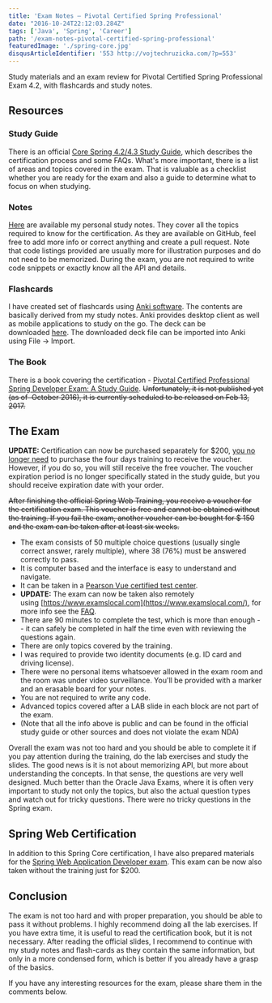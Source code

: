 ```yaml
---
title: 'Exam Notes – Pivotal Certified Spring Professional'
date: "2016-10-24T22:12:03.284Z"
tags: ['Java', 'Spring', 'Career']
path: '/exam-notes-pivotal-certified-spring-professional'
featuredImage: './spring-core.jpg'
disqusArticleIdentifier: '553 http://vojtechruzicka.com/?p=553'
---
```

 Study materials and an exam review for Pivotal Certified Spring Professional Exam 4.2, with flashcards and study notes.
<!--more-->

Resources
---------

### Study Guide

There is an official [Core Spring 4.2/4.3 Study Guide](https://d1fto35gcfffzn.cloudfront.net/academy/Core-Spring-4.2-4.3-Certification-Study-Guide.pdf), which describes the certification process and some FAQs. What's more important, there is a list of areas and topics covered in the exam. That is valuable as a checklist whether you are ready for the exam and also a guide to determine what to focus on when studying.

### Notes

[Here](https://github.com/vojtechruz/spring-core-cert-notes-4.2) are available my personal study notes. They cover all the topics required to know for the certification. As they are available on GitHub, feel free to add more info or correct anything and create a pull request. Note that code listings provided are usually more for illustration purposes and do not need to be memorized. During the exam, you are not required to write code snippets or exactly know all the API and details.

### Flashcards

I have created set of flashcards using [Anki software](http://ankisrs.net/). The contents are basically derived from my study notes. Anki provides desktop client as well as mobile applications to study on the go. The deck can be downloaded [here](https://github.com/vojtechruz/spring-core-cert-notes-4.2/raw/master/Spring%20Core%20Certification.apkg). The downloaded deck file can be imported into Anki using File → Import.

### The Book

There is a book covering the certification - [Pivotal Certified Professional Spring Developer Exam: A Study Guide](https://www.amazon.com/Pivotal-Certified-Professional-Spring-Developer/dp/1484208129/ref=sr_1_1?s=books&ie=UTF8&qid=1476539174&sr=1-1). ~~Unfortunately, it is not published yet (as of  October 2016), it is currently scheduled to be released on Feb 13, 2017.~~

The Exam
--------

**UPDATE:** Certification can now be purchased separately for \$200, [you no longer need](https://spring.io/blog/2017/05/10/pivotal-announces-spring-curriculum-certification-changes) to purchase the four days training to receive the voucher. However, if you do so, you will still receive the free voucher. The voucher expiration period is no longer specifically stated in the study guide, but you should receive expiration date with your order.

~~After finishing the official Spring Web Training, you receive a voucher for the certification exam. This voucher is free and cannot be obtained without the training. If you fail the exam, another voucher can be bought for \$ 150 and the exam can be taken after at least six weeks.~~

-   The exam consists of 50 multiple choice questions (usually single correct answer, rarely multiple), where 38 (76%) must be answered correctly to pass.
-   It is computer based and the interface is easy to understand and navigate.
-   It can be taken in a [Pearson Vue certified test center](http://pearsonvue.com/vtclocator).
-   **UPDATE:** The exam can now be taken also remotely using [https://www.examslocal.com](https://www.examslocal.com/), for more info see the [FAQ](http://it.psionline.com/exam-faqs/pivotal-faq).
-   There are 90 minutes to complete the test, which is more than enough -- it can safely be completed in half the time even with reviewing the questions again.
-   There are only topics covered by the training.
-   I was required to provide two identity documents (e.g. ID card and driving license).
-   There were no personal items whatsoever allowed in the exam room and the room was under video surveillance. You'll be provided with a marker and an erasable board for your notes.
-   You are not required to write any code.
-   Advanced topics covered after a LAB slide in each block are not part of the exam.
-   (Note that all the info above is public and can be found in the official study guide or other sources and does not violate the exam NDA)

Overall the exam was not too hard and you should be able to complete it if you pay attention during the training, do the lab exercises and study the slides. The good news is it is not about memorizing API, but more about understanding the concepts. In that sense, the questions are very well designed. Much better than the Oracle Java Exams, where it is often very important to study not only the topics, but also the actual question types and watch out for tricky questions. There were no tricky questions in the Spring exam.

Spring Web Certification
------------------------

In addition to this Spring Core certification, I have also prepared materials for the [Spring Web Application Developer exam](https://www.vojtechruzicka.com/pivotal-certified-spring-web-application-developer-notes/). This exam can be now also taken without the training just for \$200.

Conclusion
----------

The exam is not too hard and with proper preparation, you should be able to pass it without problems. I highly recommend doing all the lab exercises. If you have extra time, it is useful to read the certification book, but it is not necessary. After reading the official slides, I recommend to continue with my study notes and flash-cards as they contain the same information, but only in a more condensed form, which is better if you already have a grasp of the basics.

If you have any interesting resources for the exam, please share them in the comments below.